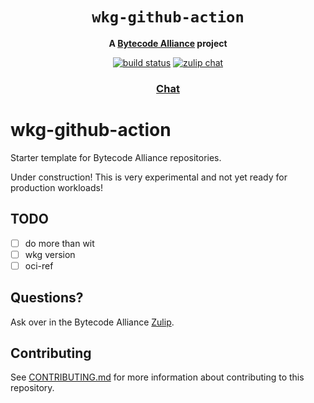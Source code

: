 <div align="center">
  <h1><code>wkg-github-action</code></h1>
  <strong>A <a href="https://bytecodealliance.org/">Bytecode Alliance</a> project</strong>
  <p>
    <a href="https://github.com/bytecodealliance/wkg-github-action/actions?query=workflow%3Awrpc"><img src="https://github.com/bytecodealliance/wkg-github-action/actions/workflows/ci.yml/badge.svg" alt="build status" /></a>
    <a href="https://bytecodealliance.zulipchat.com/"><img src="https://img.shields.io/badge/zulip-join_chat-brightgreen.svg" alt="zulip chat" /></a>
  </p>
  <h3>
    <a href="https://bytecodealliance.zulipchat.com">Chat</a>
  </h3>
</div>

# wkg-github-action

Starter template for Bytecode Alliance repositories.

Under construction! This is very experimental and not yet ready for production workloads!

## TODO

- [ ] do more than wit
- [ ] wkg version
- [ ] oci-ref

## Questions?

Ask over in the Bytecode Alliance <a href="https://bytecodealliance.zulipchat.com">Zulip</a>.

## Contributing

See [CONTRIBUTING.md](./CONTRIBUTING.md) for more information about contributing
to this repository.
